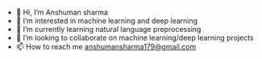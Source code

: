 - 👋 Hi, I’m Anshuman sharma 
- 👀 I’m interested in machine learning and deep learning
- 🌱 I’m currently learning natural language preprocessing
- 👬 I’m looking to collaborate on machine learning/deep learning projects
- 📫 How to reach me anshumansharma179@gmail.com 


<!---
Asharma002/Asharma002 is a ✨ special ✨ repository because its `README.md` (this file) appears on your GitHub profile.
You can click the Preview link to take a look at your changes.
--->
